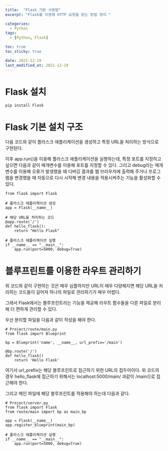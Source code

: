 ```yaml
---
title:  "Flask 기본 사용법"
excerpt: "Flask를 이용해 HTTP 요청을 받는 방법 정리 "

categories:
  - Python
tags:
  - [Python, Flask]

toc: true
toc_sticky: true

date: 2021-12-19
last_modified_at: 2021-12-19
---
```



# Flask 설치
    pip install Flask

# Flask 기본 설치 구조
다음 코드와 같이 플라스크 애플리케이션을 생성하고 특정 URL을 처리하는 방식으로 구현된다.

이후 app.run()을 이용해 플라스크 애플리케이션을 실행하는데, 특정 포트를 지정하고 싶으면 다음과 같이 매개변수를 이용해 포트를 지정할 수 있다. 그리고 debug라는 매개변수를 이용해 오류가 발생했을 때 디버깅 결과를 웹 브라우저에 출력해 주거나 프로그램을 변경했을 때 자동으로 다시 시작해 변경 내용을 적용시켜주는 기능을 활성화할 수 있다.

    from flask import Flask

    # 플라스크 애플리케이션 생성
    app = Flask(__name__)
    
    # 해당 URL을 처리하는 코드
    @app.route('/')
    def hello_flask():
        return "Hello Flask"
    
    # 플라스크 애플리케이션 실행
    if __name__ == "__main__":
        app.run(port=5000, debug=True)

# 블루프린트를 이용한 라우트 관리하기

위 코드와 같이 구현하는 것은 매우 심플하지만 URL이 매우 다양해지면 해당 URL을 처리하는 코드들이 길어져 하나의 파일로 관리하기가 매우 어렵다.

그래서 Flask에서는 블루프린트라는 기능을 제공해 라우트 함수들을 다른 파일로 분리해 더 편하게 관리할 수 있다.

우선 분리할 파일을 다음과 같이 작성을 해야 한다.

    # Project/route/main.py
    from flask import Blueprint
    
    bp = Blueprint('name', __name__, url_prefix='/main')
    
    @bp.route('/')
    def hello_flask()
        return 'Hello Flask'

여기서 url_prefix는 해당 블루프린트로 접근하기 위한 URL의 접두어이다. 위 코드의 경우 hello_flask에 접근하기 위해서는 localhost:5000/main/ 과같이 /main으로 접근해야 한다.

그리고 메인 파일에 해당 블루프린트를 적용해야 하는데 다음과 같다.

    # Project/server.py
    from flask import Flask
    from route/main import bp as main_bp
    
    app = Flask(__name__)
    app.register_blueprint(main_bp)
    
    # 플라스크 애플리케이션 실행
    if __name__ == "__main__":
        app.run(port=5000, debug=True)
